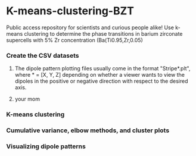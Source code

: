 # K-means-clustering-BZT
Public access repository for scientists and curious people alike! Use k-means clustering to determine the phase transitions in barium zirconate supercells with 5% Zr concentration (Ba(Ti0.95,Zr,0.05) <come back and check the concentrations later>
  
### Create the CSV datasets
1. The dipole pattern plotting files usually come in the format "Stripe*.plt", where * = [X, Y, Z] depending on whether a viewer wants to view the dipoles in the positive or negative direction with respect to the desired axis.
  
  2. your mom
  
  
### K-means clustering
  
### Cumulative variance, elbow methods, and cluster plots
  
### Visualizing dipole patterns
  
